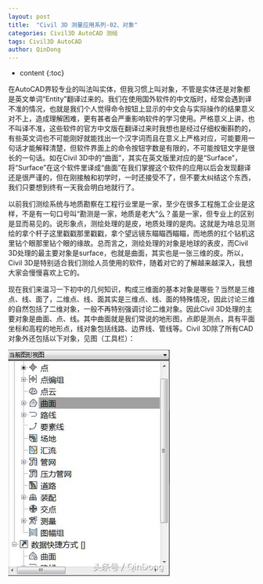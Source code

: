 ```yaml
---
layout: post
title:  "Civil 3D 测量应用系列-02、对象"
categories: Civil3D AutoCAD 测绘
tags: Civil3D AutoCAD
author: QinDong
---
```

* content
{:toc}

在AutoCAD界较专业的叫法叫实体，但我习惯上叫对象，不管是实体还是对象都是英文单词“Entity”翻译过来的。我们在使用国外软件的中文版时，经常会遇到译不准的情况，也就是我们个人觉得命令按钮上显示的中文会与实际操作的结果意义对不上，造成理解困难，更有甚者会严重影响软件的学习使用。严格意义上讲，也不叫译不准，这些软件的官方中文版在翻译过来时我想也是经过仔细权衡斟酌的，有些英文词也不可能刚好就能找出一个汉字词而且在意义上严格对应，可能要用一句话才能解释清楚，但软件界面上的命令按钮字数是有限的，不可能按钮文字是很长的一句话。如在Civil 3D中的“曲面”，其实在英文版里对应的是“Surface”，将“Surface”在这个软件里译成“曲面”在我们掌握这个软件的应用以后会发现翻译还是很严谨的，但在刚接触和初学时，一时还接受不了，但不要太纠结这个东西，我们只要想到终有一天我会明白地就行了。




以前我们测绘系统与地质勘察在工程行业里是一家，至少在很多工程施工企业是这样，不是有一句口号叫“勘测是一家，地质是老大”么？虽是一家，但专业上的区别是显而易见的。说形象点，测绘处理的是皮，地质处理的是肉。这就是为啥总见测绘的拿个杆子这里戳戳那里戳戳，拿个望远镜东瞄瞄西瞄瞄，而地质的扛个钻机这里钻个眼那里钻个眼的缘故。总而言之，测绘处理的对象是地球的表皮，而Civil 3D处理的最主要对象是surface，也就是曲面，其实也是一张三维的皮。所以，Civil 3D是特别适合我们测绘人员使用的软件，随着对它的了解越来越深入，我想大家会慢慢喜欢上它的。

现在我们来温习一下初中的几何知识，构成三维面的基本对象是哪些？当然是三维点、线、面了，二维点、线、面其实是三维点、线、面的特殊情况，因此讨论三维的自然包括了二维对象，一般不再特别强调讨论二维对象。因此Civil 3D处理的主要对象是曲面、点、线。其中曲面就是我们常说的地形图，点即是测点，具有平面坐标和高程的地形点，线对象包括线路、边界线、管线等。Civil 3D除了所有CAD对象外还包括以下对象，见图（工具栏）：

![](/img/2018/20181015-civil3d-02-objects-01.jpg)